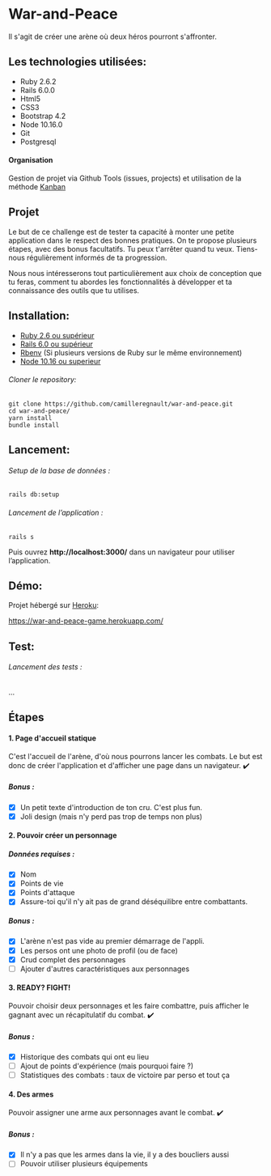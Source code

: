 # War-and-Peace
Il s'agit de créer une arène où deux héros pourront s'affronter.
## Les technologies utilisées:
- Ruby 2.6.2
- Rails 6.0.0
- Html5
- CSS3
- Bootstrap 4.2
- Node 10.16.0
- Git
- Postgresql
#### Organisation
Gestion de projet via Github Tools (issues, projects) et utilisation de la méthode [Kanban](https://github.com/camilleregnault/war-and-peace/projects/1)

## Projet
Le but de ce challenge est de tester ta capacité à monter une petite application dans le respect des bonnes pratiques.
On te propose plusieurs étapes, avec des bonus facultatifs. Tu peux t'arrêter quand tu veux.
Tiens-nous régulièrement informés de ta progression.

Nous nous intéresserons tout particulièrement aux choix de conception que tu feras, comment tu abordes les fonctionnalités à développer et ta connaissance des outils que tu utilises.

## Installation:
- [Ruby 2.6 ou supérieur](https://www.ruby-lang.org/fr/documentation/installation/)
- [Rails 6.0 ou supérieur](https://guides.rubyonrails.org/v5.0/getting_started.html)
- [Rbenv](https://github.com/rbenv/rbenv) (Si plusieurs versions de Ruby sur le même environnement)
- [Node 10.16 ou superieur](https://nodejs.org/en/download/package-manager/)
###### Cloner le repository:
```
git clone https://github.com/camilleregnault/war-and-peace.git
cd war-and-peace/
yarn install
bundle install
```
## Lancement:
###### Setup de la base de données :
```
rails db:setup
```

###### Lancement de l’application :
```
rails s
```
Puis ouvrez **http://localhost:3000/** dans un navigateur pour utiliser l’application.

## Démo:
Projet hébergé sur [Heroku](https://www.heroku.com):

https://war-and-peace-game.herokuapp.com/

## Test:
###### Lancement des tests :
...

## Étapes
#### 1. Page d'accueil statique

C'est l'accueil de l'arène, d'où nous pourrons lancer les combats.
Le but est donc de créer l'application et d'afficher une page dans un navigateur. ✔️

##### Bonus :

- [x]  Un petit texte d'introduction de ton cru. C'est plus fun.
- [x]  Joli design (mais n'y perd pas trop de temps non plus)

#### 2. Pouvoir créer un personnage
##### Données requises :

- [x]  Nom
- [x]  Points de vie
- [x]  Points d'attaque
- [x]  Assure-toi qu'il n'y ait pas de grand déséquilibre entre combattants.

##### Bonus :

- [x]  L'arène n'est pas vide au premier démarrage de l'appli.
- [x]  Les persos ont une photo de profil (ou de face)
- [x]  Crud complet des personnages
- [ ]  Ajouter d'autres caractéristiques aux personnages

#### 3. READY? FIGHT!
Pouvoir choisir deux personnages et les faire combattre, puis afficher le gagnant avec un récapitulatif du combat. ✔️

##### Bonus :

- [x]  Historique des combats qui ont eu lieu
- [ ]  Ajout de points d'expérience (mais pourquoi faire ?)
- [ ]  Statistiques des combats : taux de victoire par perso et tout ça

#### 4. Des armes
Pouvoir assigner une arme aux personnages avant le combat. ✔️

##### Bonus :

- [x]  Il n'y a pas que les armes dans la vie, il y a des boucliers aussi
- [ ]  Pouvoir utiliser plusieurs équipements
